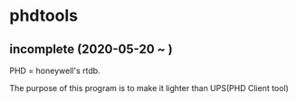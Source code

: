 # phdtools


incomplete
(2020-05-20 ~  )
--------------------------
PHD = honeywell's rtdb.

The purpose of this program is to make it lighter than UPS(PHD Client tool)

